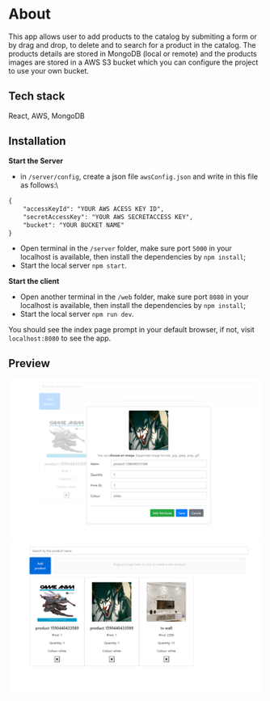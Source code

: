 # About
This app allows user to add products to the catalog by submiting a form or by drag and drop, to delete and to search for a product in the catalog.
The products details are stored in MongoDB (local or remote) and the products images are stored in a AWS S3 bucket which you can configure the project to use your own bucket.
## Tech stack
React, AWS, MongoDB

## Installation
__Start the Server__

- in `/server/config`, create a json file `awsConfig.json` and write in this file as follows:\
```
{
    "accessKeyId": "YOUR AWS ACESS KEY ID",
    "secretAccessKey": "YOUR AWS SECRETACCESS KEY",
    "bucket": "YOUR BUCKET NAME"
}
```
- Open terminal in the `/server` folder, make sure port `5000` in your localhost is available, then install the dependencies by `npm install`;
- Start the local server `npm start`.

__Start the client__
- Open another terminal in the `/web` folder, make sure port `8080` in your localhost is available, then install the dependencies by `npm install`;
- Start the local server `npm run dev`.

You should see the index page prompt in your default browser, if not, visit `localhost:8080` to see the app.

## Preview
![](preview/Capture1.PNG)
![](preview/Capture2.PNG)
